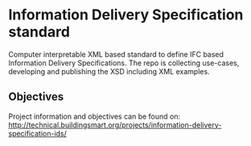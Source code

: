 # Information Delivery Specification standard

Computer interpretable XML based standard to define IFC based Information Delivery Specifications.
The repo is collecting use-cases, developing and publishing the XSD including XML examples.

## Objectives

Project information and objectives can be found on: http://technical.buildingsmart.org/projects/information-delivery-specification-ids/ 


